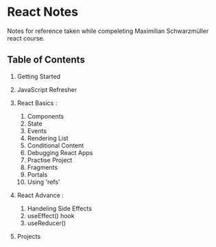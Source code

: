 # React Notes

Notes for reference taken while compeleting Maximilian Schwarzmüller react course.

## Table of Contents

1. Getting Started
2. JavaScript Refresher
3. React Basics :

   1. Components
   2. State
   3. Events
   4. Rendering List
   5. Conditional Content
   6. Debugging React Apps
   7. Practise Project
   8. Fragments
   9. Portals
   10. Using 'refs'

4. React Advance :

   1. Handeling Side Effects
   2. useEffect() hook
   3. useReducer()

5. Projects
